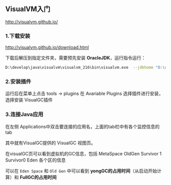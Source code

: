 ## VisualVM入门

http://visualvm.github.io/



### 1.下载安装

http://visualvm.github.io/download.html

下载后解压到指定文件夹，需要预先安装 **OracleJDK**，运行指令运行：

```bash
D:\develop\java\visualvm\visualvm_216\bin\visualvm.exe  --jdkhome "D:\develop\java\jdk\oracle\jdk-20"
```



### 2.安装插件

运行后在菜单上点击 tools  -> plugins 在 Avariable Plugins 选择插件进行安装，选择安装 VisualGC插件



### 3.连接Java应用

在左侧 Applications中双击要连接的应用名，上面的tab栏中有各个监控信息的tab

其中就有VisualGC提供的 VisualGC 视图页。

在visualGC页可以看到虚拟机的GC信息，包括 MetaSpace OldGen Survivor 1 Survivor0 Eden 各个区的信息

可以在 `Eden Space` 和 `Old Gen` 中可以看到 **yongGC的占用时间**（从启动开始计算）和 **FullGC的占用时间**

